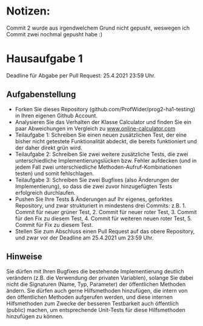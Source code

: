 # Notizen: 
Commit 2 wurde aus irgendwelchem Grund nicht gepusht, weswegen ich Commit zwei nochmal gepusht habe :) 



# Hausaufgabe 1

Deadline für Abgabe per Pull Request: 25.4.2021 23:59 Uhr.

## Aufgabenstellung

- Forken Sie dieses Repository (github.com/ProfWider/prog2-ha1-testing) in Ihren eigenen Github Account.
- Analysieren Sie das Verhalten der Klasse Calculator und finden Sie ein paar Abweichungen im Vergleich zu www.online-calculator.com
- Teilaufgabe 1: Schreiben Sie einen neuen zusätzlichen Test, der eine bisher nicht getestete Funktionalität abdeckt, die bereits funktioniert und der daher direkt grün wird.  
- Teilaufgabe 2: Schreiben Sie zwei weitere zusätzliche Tests, die zwei unterschiedliche Implementierungslücken bzw. Fehler aufdecken (und in jedem Fall zwei unterschiedliche Methoden-Aufruf-Kombinationen testen) und somit fehlschlagen.
- Teilaufgabe 3: Schreiben Sie zwei Bugfixes (also Änderungen der Implementierung), so dass die zwei zuvor hinzugefügten Tests erfolgreich durchlaufen.
- Pushen Sie Ihre Tests & Änderungen auf Ihr eigenes, geforktes Repository, und zwar strukturiert in mindestens drei Commits: z.B. 1. Commit für neuer grüner Test, 2. Commit für neuer roter Test, 3. Commit für den Fix zu diesem Test, 4. Commit für weiteren neuen roter Test, 5. Commit für Fix zu diesem Test. 
- Stellen Sie zum Abschluss einen Pull Request auf das obere Repository, und zwar vor der Deadline am 25.4.2021 um 23:59 Uhr.

## Hinweise

Sie dürfen mit Ihren Bugfixes die bestehende Implementierung deutlich verändern (z.B. die Verwendung der privaten Variablen), solange Sie dabei nicht die Signaturen (Name, Typ, Parameter) der öffentlichen Methoden ändern.
Sie dürfen auch gerne Hilfsmethoden hinzufügen, die intern von den öffentlichen Methoden aufgerufen werden, und diese internen Hilfsmethoden zum Zwecke der besseren Testbarkeit auch öffentlich (public) machen, um entsprechende Unit-Tests für diese Hilfsmethoden hinzufügen zu können.
